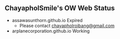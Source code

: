 ## ChayapholSmile's OW Web Status
- assawasunthorn.github.io Expired
  - Please contact [chayapholroibang@gmail.com](mailto:chayapholroibang@outlook.com)
- arplanecorporation.github.io Working
